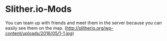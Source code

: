 # Slither.io-Mods
You can team up with friends and meet them in the server because you can easily see them on the map.
(http://slitherio.org/wp-content/uploads/2016/05/1-1.jpg)
